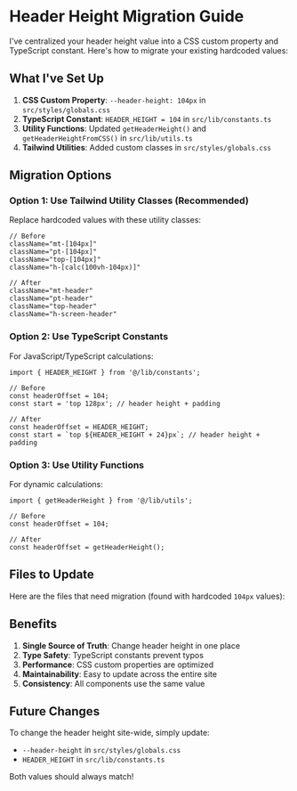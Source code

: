 # Header Height Migration Guide

I've centralized your header height value into a CSS custom property and TypeScript constant. Here's how to migrate your existing hardcoded values:

## What I've Set Up

1. **CSS Custom Property**: `--header-height: 104px` in `src/styles/globals.css`
2. **TypeScript Constant**: `HEADER_HEIGHT = 104` in `src/lib/constants.ts`
3. **Utility Functions**: Updated `getHeaderHeight()` and `getHeaderHeightFromCSS()` in `src/lib/utils.ts`
4. **Tailwind Utilities**: Added custom classes in `src/styles/globals.css`

## Migration Options

### Option 1: Use Tailwind Utility Classes (Recommended)

Replace hardcoded values with these utility classes:

```tsx
// Before
className="mt-[104px]"
className="pt-[104px]"
className="top-[104px]"
className="h-[calc(100vh-104px)]"

// After
className="mt-header"
className="pt-header"
className="top-header"
className="h-screen-header"
```

### Option 2: Use TypeScript Constants

For JavaScript/TypeScript calculations:

```tsx
import { HEADER_HEIGHT } from '@/lib/constants';

// Before
const headerOffset = 104;
const start = 'top 128px'; // header height + padding

// After
const headerOffset = HEADER_HEIGHT;
const start = `top ${HEADER_HEIGHT + 24}px`; // header height + padding
```

### Option 3: Use Utility Functions

For dynamic calculations:

```tsx
import { getHeaderHeight } from '@/lib/utils';

// Before
const headerOffset = 104;

// After
const headerOffset = getHeaderHeight();
```

## Files to Update

Here are the files that need migration (found with hardcoded `104px` values):

<!-- 1. `src/page-templates/faq-page/hero-section.tsx` - Line 56 -->
<!-- 2. `src/page-templates/service-page/hero-section/hero-section.tsx` - Line 161 -->
<!-- 3. `src/page-templates/blog-page/hero-section.tsx` - Line 55 -->
<!-- 4. `src/page-templates/privacy-and-terms-page/hero-section.tsx` - Line 55 -->
<!-- 5. `src/page-templates/previous-works-page/hero-section.tsx` - Line 55 -->
<!-- 6. `src/page-templates/process-page/hero-section.tsx` - Line 58 -->
<!-- 7. `src/page-templates/home-page/hero-section/hero-section.tsx` - Line 102 -->
<!-- 8. `src/page-templates/contact-page/index.tsx` - Line 103 -->
<!-- 9. `src/components/insites-pages/blog-post-page.tsx` - Line 59 -->
<!-- 10. `src/page-templates/pricing-page/hero-section.tsx` - Line 78 -->
<!-- 11. `src/components/reusable-components/page-transition-loader.tsx` - Line 32 -->
<!-- 12. `src/page-templates/service-page/overview-section/service-overview.tsx` - Line 79 -->
<!-- 13. `src/page-templates/service-page/service-scope-section/core-services.tsx` - Line 243 -->
<!-- 14. `src/page-templates/service-page/process-section/process-section.tsx` - Line 279 -->

## Benefits

1. **Single Source of Truth**: Change header height in one place
2. **Type Safety**: TypeScript constants prevent typos
3. **Performance**: CSS custom properties are optimized
4. **Maintainability**: Easy to update across the entire site
5. **Consistency**: All components use the same value

## Future Changes

To change the header height site-wide, simply update:
- `--header-height` in `src/styles/globals.css`
- `HEADER_HEIGHT` in `src/lib/constants.ts`

Both values should always match! 